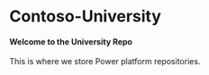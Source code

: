 # Contoso-University

#### Welcome to the University Repo
This is where we store Power platform repositories.
